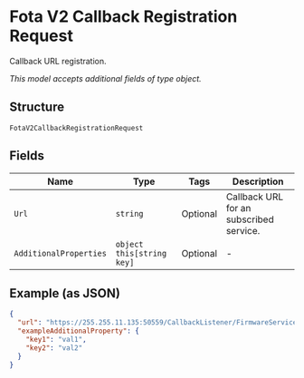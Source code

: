 
# Fota V2 Callback Registration Request

Callback URL registration.

*This model accepts additional fields of type object.*

## Structure

`FotaV2CallbackRegistrationRequest`

## Fields

| Name | Type | Tags | Description |
|  --- | --- | --- | --- |
| `Url` | `string` | Optional | Callback URL for an subscribed service. |
| `AdditionalProperties` | `object this[string key]` | Optional | - |

## Example (as JSON)

```json
{
  "url": "https://255.255.11.135:50559/CallbackListener/FirmwareServiceMessages.asmx",
  "exampleAdditionalProperty": {
    "key1": "val1",
    "key2": "val2"
  }
}
```

